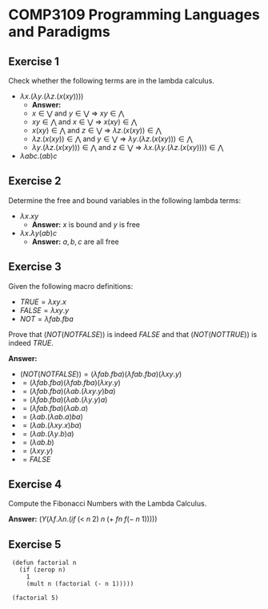 # COMP3109 Programming Languages and Paradigms
## Exercise 1
Check whether the following terms are in the lambda calculus.

 * $\lambda x.(\lambda y.(\lambda z.(x(xy))))$
     * **Answer:**
	 * $x \in \bigvee$ and $y \in \bigvee$ $\Rightarrow$ $xy \in \bigwedge$  
     * $xy \in \bigwedge$ and $x \in \bigvee$ $\Rightarrow$ $x(xy) \in \bigwedge$  
	 * $x(xy) \in \bigwedge$ and $z \in \bigvee$ $\Rightarrow$ $\lambda z.(x(xy)) \in \bigwedge$  
	 * $\lambda z.(x(xy)) \in \bigwedge$ and $y \in \bigvee$ $\Rightarrow$ $\lambda y.(\lambda z.(x(xy))) \in \bigwedge$  
	 * $\lambda y.(\lambda z.(x(xy))) \in \bigwedge$  and $z \in \bigvee$ $\Rightarrow$ $\lambda x.(\lambda y.(\lambda z.(x(xy)))) \in \bigwedge$  
 * $\lambda abc . (ab) c$
	
## Exercise 2
Determine the free and bound variables in the following lambda terms:

 * $\lambda x . xy$
    * **Answer:** $x$ is bound and $y$ is free
 * $\lambda x . \lambda y (ab) c$
    * **Answer:** $a, b, c$ are all free
 
## Exercise 3
Given the following macro definitions:

 * $TRUE = \lambda xy.x$
 * $FALSE = \lambda xy.y$
 * $NOT = \lambda fab.fba$

Prove that $(NOT(NOT FALSE))$ is indeed $FALSE$ and that $(NOT(NOT TRUE))$ is indeed $TRUE$.

**Answer:**

 * $(NOT(NOT FALSE)) = (\lambda fab.fba)(\lambda fab.fba)(\lambda xy.y)$
 * $= (\lambda fab.fba)(\lambda fab.fba)(\lambda xy.y)$
 * $= (\lambda fab.fba)(\lambda ab.(\lambda xy.y)ba)$
 * $= (\lambda fab.fba)(\lambda ab.(\lambda y.y)a)$
 * $= (\lambda fab.fba)(\lambda ab.a)$
 * $= (\lambda ab.(\lambda ab.a)ba)$
 * $= (\lambda ab.(\lambda xy.x)ba)$
 * $= (\lambda ab.(\lambda y.b)a)$
 * $= (\lambda ab.b)$
 * $= (\lambda xy.y)$
 * $= FALSE$

## Exercise 4
Compute the Fibonacci Numbers with the Lambda Calculus.

**Answer:** 
$(Y(\lambda f . \lambda n . ( if \; (< \; n \; 2) \; n \; (+ \; fn \; f(- \;n \; 1)) )))$

## Exercise 5

~~~~
 (defun factorial n
   (if (zerop n)
     1
     (mult n (factorial (- n 1)))))
 
 (factorial 5)
~~~~

